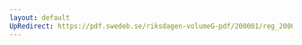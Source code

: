 ```yaml
---
layout: default
UpRedirect: https://pdf.swedeb.se/riksdagen-volumeG-pdf/200001/reg_200001/reg_200001_0376.pdf
---
```


